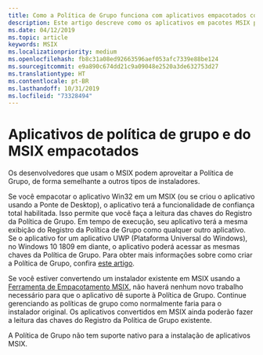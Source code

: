 ```yaml
---
title: Como a Política de Grupo funciona com aplicativos empacotados como MSIX
description: Este artigo descreve como os aplicativos em pacotes MSIX podem usar a política de grupo semelhante a outros tipos de instalador.
ms.date: 04/12/2019
ms.topic: article
keywords: MSIX
ms.localizationpriority: medium
ms.openlocfilehash: fb8c31a08ed92663596aef053afc7339e88be124
ms.sourcegitcommit: e9a890c674dd21c9a09048e2520a3de632753d27
ms.translationtype: HT
ms.contentlocale: pt-BR
ms.lasthandoff: 10/31/2019
ms.locfileid: "73328494"
---
```

# <a name="group-policy-and-msix-packaged-apps"></a>Aplicativos de política de grupo e do MSIX empacotados

Os desenvolvedores que usam o MSIX podem aproveitar a Política de Grupo, de forma semelhante a outros tipos de instaladores.

Se você empacotar o aplicativo Win32 em um MSIX (ou se criou o aplicativo usando a Ponte de Desktop), o aplicativo terá a funcionalidade de confiança total habilitada. Isso permite que você faça a leitura das chaves do Registro da Política de Grupo. Em tempo de execução, seu aplicativo terá a mesma exibição do Registro da Política de Grupo como qualquer outro aplicativo. Se o aplicativo for um aplicativo UWP (Plataforma Universal do Windows), no Windows 10 1809 em diante, o aplicativo poderá acessar as mesmas chaves da Política de Grupo. Para obter mais informações sobre como criar a Política de Grupo, confira [este artigo](https://docs.microsoft.com/openspecs/windows_protocols/ms-gpreg/834da877-264f-4589-9b80-b6b012c8edc3).

Se você estiver convertendo um instalador existente em MSIX usando a [Ferramenta de Empacotamento MSIX](mpt-overview.md), não haverá nenhum novo trabalho necessário para que o aplicativo dê suporte à Política de Grupo. Continue gerenciando as políticas de grupo como normalmente faria para o instalador original. Os aplicativos convertidos em MSIX ainda poderão fazer a leitura das chaves do Registro da Política de Grupo existente. 

A Política de Grupo não tem suporte nativo para a instalação de aplicativos MSIX. 
